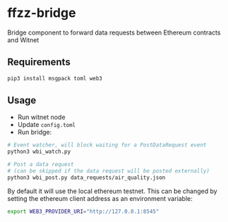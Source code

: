 # ffzz-bridge
Bridge component to forward data requests between Ethereum contracts and Witnet

## Requirements

```sh
pip3 install msgpack toml web3
```

## Usage

* Run witnet node
* Update `config.toml`
* Run bridge:

```sh
# Event watcher, will block waiting for a PostDataRequest event
python3 wbi_watch.py

# Post a data request
# (can be skipped if the data request will be posted externally)
python3 wbi_post.py data_requests/air_quality.json
```

By default it will use the local ethereum testnet. This can be changed by
setting the ethereum client address as an environment variable:

```sh
export WEB3_PROVIDER_URI="http://127.0.0.1:8545"
```

